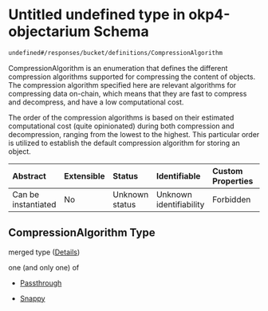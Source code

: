 # Untitled undefined type in okp4-objectarium Schema

```txt
undefined#/responses/bucket/definitions/CompressionAlgorithm
```

CompressionAlgorithm is an enumeration that defines the different compression algorithms supported for compressing the content of objects. The compression algorithm specified here are relevant algorithms for compressing data on-chain, which means that they are fast to compress and decompress, and have a low computational cost.

The order of the compression algorithms is based on their estimated computational cost (quite opinionated) during both compression and decompression, ranging from the lowest to the highest. This particular order is utilized to establish the default compression algorithm for storing an object.

| Abstract            | Extensible | Status         | Identifiable            | Custom Properties | Additional Properties | Access Restrictions | Defined In                                                                     |
| :------------------ | :--------- | :------------- | :---------------------- | :---------------- | :-------------------- | :------------------ | :----------------------------------------------------------------------------- |
| Can be instantiated | No         | Unknown status | Unknown identifiability | Forbidden         | Allowed               | none                | [okp4-objectarium.json\*](schema/okp4-objectarium.json "open original schema") |

## CompressionAlgorithm Type

merged type ([Details](okp4-objectarium-responses-bucketresponse-definitions-compressionalgorithm.md))

one (and only one) of

* [Passthrough](okp4-objectarium-responses-bucketresponse-definitions-compressionalgorithm-oneof-passthrough.md "check type definition")

* [Snappy](okp4-objectarium-responses-bucketresponse-definitions-compressionalgorithm-oneof-snappy.md "check type definition")
